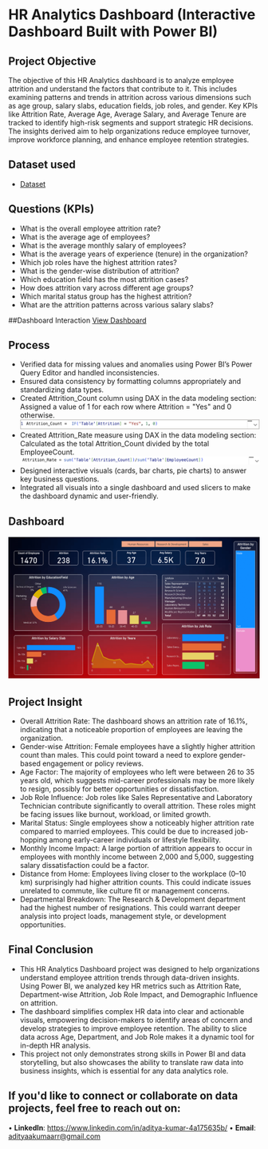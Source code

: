 # HR Analytics Dashboard (Interactive Dashboard Built with Power BI)
## Project Objective
The objective of this HR Analytics dashboard is to analyze employee attrition and understand the factors that contribute to it. This includes examining patterns and trends in attrition across various dimensions such as age group, salary slabs, education fields, job roles, and gender. Key KPIs like Attrition Rate, Average Age, Average Salary, and Average Tenure are tracked to identify high-risk segments and support strategic HR decisions. The insights derived aim to help organizations reduce employee turnover, improve workforce planning, and enhance employee retention strategies.

## Dataset used
- <a href="https://github.com/aditya-kumaarr/power_bi_Hr_analytics_p1/blob/main/HR_Analytics.csv">Dataset</a>

## Questions (KPIs)
- What is the overall employee attrition rate?
- What is the average age of employees?
- What is the average monthly salary of employees?
- What is the average years of experience (tenure) in the organization?
- Which job roles have the highest attrition rates?
- What is the gender-wise distribution of attrition?
- Which education field has the most attrition cases?
- How does attrition vary across different age groups?
- Which marital status group has the highest attrition?
- What are the attrition patterns across various salary slabs?

##Dashboard Interaction <a href="https://github.com/aditya-kumaarr/power_bi_Hr_analytics_p1/blob/main/assets/dashboard.png">View Dashboard</a>

## Process
- Verified data for missing values and anomalies using Power BI’s Power Query Editor and handled inconsistencies.
- Ensured data consistency by formatting columns appropriately and standardizing data types.
- Created Attrition_Count column using DAX in the data modeling section:
Assigned a value of 1 for each row where Attrition = "Yes" and 0 otherwise.
![Screenshot (495)](https://github.com/aditya-kumaarr/power_bi_Hr_analytics_p1/blob/main/assets/attrition_count.png)
- Created Attrition_Rate measure using DAX in the data modeling section:
Calculated as the total Attrition_Count divided by the total EmployeeCount.
![Screenshot (495)](https://github.com/aditya-kumaarr/power_bi_Hr_analytics_p1/blob/main/assets/attrition_rate.png)
- Designed interactive visuals (cards, bar charts, pie charts) to answer key business questions.
- Integrated all visuals into a single dashboard and used slicers to make the dashboard dynamic and user-friendly.
  
## Dashboard

![Screenshot (495)](https://github.com/aditya-kumaarr/power_bi_Hr_analytics_p1/blob/main/assets/dashboard.png)

## Project Insight
- Overall Attrition Rate: The dashboard shows an attrition rate of 16.1%, indicating that a noticeable proportion of employees are leaving the organization.
- Gender-wise Attrition: Female employees have a slightly higher attrition count than males. This could point toward a need to explore gender-based engagement or policy reviews.
-	Age Factor: The majority of employees who left were between 26 to 35 years old, which suggests mid-career professionals may be more likely to resign, possibly for better opportunities or dissatisfaction.
-	Job Role Influence: Job roles like Sales Representative and Laboratory Technician contribute significantly to overall attrition. These roles might be facing issues like burnout, workload, or limited growth.
-	Marital Status: Single employees show a noticeably higher attrition rate compared to married employees. This could be due to increased job-hopping among early-career individuals or lifestyle flexibility.
-	Monthly Income Impact: A large portion of attrition appears to occur in employees with monthly income between 2,000 and 5,000, suggesting salary dissatisfaction could be a factor.
-	Distance from Home: Employees living closer to the workplace (0–10 km) surprisingly had higher attrition counts. This could indicate issues unrelated to commute, like culture fit or management concerns.
-	Departmental Breakdown: The Research & Development department had the highest number of resignations. This could warrant deeper analysis into project loads, management style, or development opportunities.

## Final Conclusion
- This HR Analytics Dashboard project was designed to help organizations understand employee attrition trends through data-driven insights. Using Power BI, we analyzed key HR metrics such as Attrition Rate, Department-wise Attrition, Job Role Impact, and Demographic Influence on attrition.
- The dashboard simplifies complex HR data into clear and actionable visuals, empowering decision-makers to identify areas of concern and develop strategies to improve employee retention. The ability to slice data across Age, Department, and Job Role makes it a dynamic tool for in-depth HR analysis.
- This project not only demonstrates strong skills in Power BI and data storytelling, but also showcases the ability to translate raw data into business insights, which is essential for any data analytics role.

## If you'd like to connect or collaborate on data projects, feel free to reach out on: 
• **LinkedIn**: https://www.linkedin.com/in/aditya-kumar-4a175635b/
• **Email**: adityaakumaarr@gmail.com

